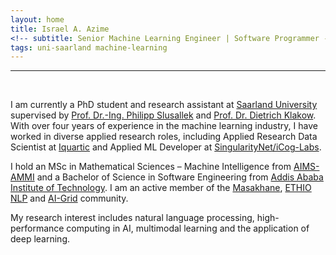 ```yaml
---
layout: home
title: Israel A. Azime
<!-- subtitle: Senior Machine Learning Engineer | Software Programmer -->
tags: uni-saarland machine-learning 
---
```





<hr>
<br>





I am currently a PhD student and research assistant at [Saarland University](https://www.uni-saarland.de/en/home.html) supervised by [Prof. Dr.-Ing. Philipp Slusallek](https://graphics.cg.uni-saarland.de/people/slusallek.html) and [Prof. Dr. Dietrich Klakow](https://www.lsv.uni-saarland.de/people/dietrich-klakow/). With over four years of experience in the machine learning industry, I have worked in diverse applied research roles, including Applied Research Data Scientist at [Iquartic](https://iquartic.com/) and Applied ML Developer at [SingularityNet/iCog-Labs](https://singularitynet.io/).

I hold an MSc in Mathematical Sciences – Machine Intelligence from [AIMS-AMMI](https://aimsammi.org/) and a Bachelor of Science in Software Engineering from [Addis Ababa Institute of Technology](http://www.aait.edu.et/). I am an active member of the [Masakhane](https://www.masakhane.io/), [ETHIO NLP](https://ethionlp.github.io/)  and [AI-Grid](https://ai-grid.org/en/) community.

My research interest includes natural language processing, high-performance computing in AI, multimodal learning and the application of deep learning.



<!-- <h2 align='center'>News</h2>



{% for page in site.pages reversed %}
{% if page.url contains '/pages/news/' and page.title  %}
<p>{{ page.date | date: "%B %d, %Y" }} 🗞️ {{page.role}} <i> <a href="{{page.link}}">{{ page.title }}</a></i></p> 
{% endif %}
{% endfor %}
 -->
